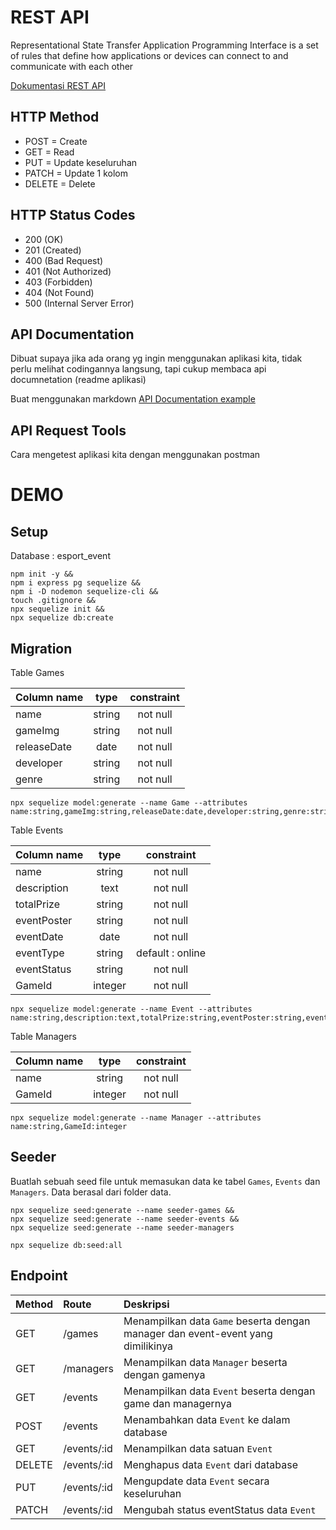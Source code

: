 # REST API
Representational State Transfer Application Programming Interface is a set of rules that define how applications or devices can connect to and communicate with each other

[Dokumentasi REST API](https://www.restapitutorial.com/)
 
## HTTP Method
- POST = Create
- GET = Read
- PUT = Update keseluruhan
- PATCH = Update 1 kolom
- DELETE = Delete

## HTTP Status Codes
- 200 (OK)
- 201 (Created)
- 400 (Bad Request)
- 401 (Not Authorized)
- 403 (Forbidden)
- 404 (Not Found)
- 500 (Internal Server Error)  

## API Documentation
Dibuat supaya jika ada orang yg ingin menggunakan aplikasi kita, tidak perlu melihat codingannya langsung, tapi cukup membaca api documnetation (readme aplikasi)

Buat menggunakan markdown
[API Documentation example](https://github.com/i01107/documentation-example/blob/master/README.md)

## API Request Tools
Cara mengetest aplikasi kita dengan menggunakan postman

# DEMO

## **Setup**
Database : esport_event

```
npm init -y &&
npm i express pg sequelize &&
npm i -D nodemon sequelize-cli &&
touch .gitignore &&
npx sequelize init &&
npx sequelize db:create
```

## **Migration**
Table Games

| Column name     | type      | constraint |
|-----------------|:---------:|:----------:|
| name            | string    | not null   |
| gameImg         | string    | not null   |
| releaseDate     | date      | not null   |
| developer       | string    | not null   |
| genre           | string    | not null   |

```
npx sequelize model:generate --name Game --attributes name:string,gameImg:string,releaseDate:date,developer:string,genre:string
```

Table Events

| Column name     | type      | constraint       |
|-----------------|:---------:|:----------------:|
| name            | string    | not null         |
| description     | text      | not null         |
| totalPrize      | string    | not null         |
| eventPoster     | string    | not null         |
| eventDate       | date      | not null         |
| eventType       | string    | default : online |
| eventStatus     | string    | not null         |
| GameId          | integer   | not null         |
```
npx sequelize model:generate --name Event --attributes name:string,description:text,totalPrize:string,eventPoster:string,eventDate:date,eventType:string,eventStatus:string,GameId:integer
```

Table Managers

| Column name     | type      | constraint |
|-----------------|:---------:|:----------:|
| name            | string    | not null   |
| GameId          | integer   | not null   |

```
npx sequelize model:generate --name Manager --attributes name:string,GameId:integer
```


## **Seeder**

Buatlah sebuah seed file untuk memasukan data ke tabel `Games`, `Events` dan `Managers`. Data berasal dari folder data.
```
npx sequelize seed:generate --name seeder-games &&
npx sequelize seed:generate --name seeder-events &&
npx sequelize seed:generate --name seeder-managers

npx sequelize db:seed:all
```

## **Endpoint**

| Method | Route                | Deskripsi                                                                         |
| :----- | :----                | :---------------------------------------------------------------------            |
| GET    | /games               | Menampilkan data `Game` beserta dengan manager dan event-event yang dimilikinya   |  
| GET    | /managers            | Menampilkan data `Manager` beserta dengan gamenya                                 |
| GET    | /events              | Menampilkan data `Event` beserta dengan game dan managernya                       |
| POST   | /events              | Menambahkan data `Event` ke dalam database                                        |
| GET    | /events/:id          | Menampilkan data satuan `Event`                                                   |
| DELETE | /events/:id          | Menghapus data `Event` dari database                                              |
| PUT    | /events/:id          | Mengupdate data `Event` secara keseluruhan                                        |
| PATCH  | /events/:id          | Mengubah status eventStatus data `Event`                                          |



